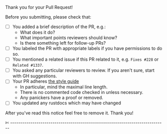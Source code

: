 Thank you for your Pull Request!

Before you submitting, please check that:

- [ ] You added a brief description of the PR, e.g.:
  - What does it do?
  - What important points reviewers should know?
  - Is there something left for follow-up PRs?
- [ ] You labeled the PR with appropriate labels if you have permissions to do so.
- [ ] You mentioned a related issue if this PR related to it, e.g. `Fixes #228` or `Related #1337`.
- [ ] You asked any particular reviewers to review. If you aren't sure, start with GH suggestions.
- [ ] Your PR adheres [the style guide](https://wiki.parity.io/Coding-guide)
  - In particular, mind the maximal line length.
  - There is no commented code checked in unless necessary.
  - Any panickers have a proof or removed.
- [ ] You updated any rustdocs which may have changed

After you've read this notice feel free to remove it.
Thank you!

✄ -----------------------------------------------------------------------------
